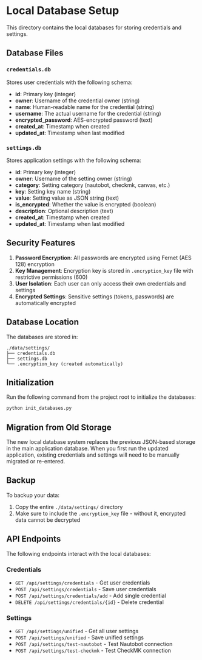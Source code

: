 # Local Database Setup

This directory contains the local databases for storing credentials and settings.

## Database Files

### `credentials.db`
Stores user credentials with the following schema:
- **id**: Primary key (integer)
- **owner**: Username of the credential owner (string)
- **name**: Human-readable name for the credential (string)
- **username**: The actual username for the credential (string) 
- **encrypted_password**: AES-encrypted password (text)
- **created_at**: Timestamp when created
- **updated_at**: Timestamp when last modified

### `settings.db`
Stores application settings with the following schema:
- **id**: Primary key (integer)
- **owner**: Username of the setting owner (string)
- **category**: Setting category (nautobot, checkmk, canvas, etc.)
- **key**: Setting key name (string)
- **value**: Setting value as JSON string (text)
- **is_encrypted**: Whether the value is encrypted (boolean)
- **description**: Optional description (text)
- **created_at**: Timestamp when created
- **updated_at**: Timestamp when last modified

## Security Features

1. **Password Encryption**: All passwords are encrypted using Fernet (AES 128) encryption
2. **Key Management**: Encryption key is stored in `.encryption_key` file with restrictive permissions (600)
3. **User Isolation**: Each user can only access their own credentials and settings
4. **Encrypted Settings**: Sensitive settings (tokens, passwords) are automatically encrypted

## Database Location

The databases are stored in:
```
./data/settings/
├── credentials.db
├── settings.db
└── .encryption_key (created automatically)
```

## Initialization

Run the following command from the project root to initialize the databases:
```bash
python init_databases.py
```

## Migration from Old Storage

The new local database system replaces the previous JSON-based storage in the main application database. When you first run the updated application, existing credentials and settings will need to be manually migrated or re-entered.

## Backup

To backup your data:
1. Copy the entire `./data/settings/` directory
2. Make sure to include the `.encryption_key` file - without it, encrypted data cannot be decrypted

## API Endpoints

The following endpoints interact with the local databases:

### Credentials
- `GET /api/settings/credentials` - Get user credentials
- `POST /api/settings/credentials` - Save user credentials
- `POST /api/settings/credentials/add` - Add single credential  
- `DELETE /api/settings/credentials/{id}` - Delete credential

### Settings  
- `GET /api/settings/unified` - Get all user settings
- `POST /api/settings/unified` - Save unified settings
- `POST /api/settings/test-nautobot` - Test Nautobot connection
- `POST /api/settings/test-checkmk` - Test CheckMK connection